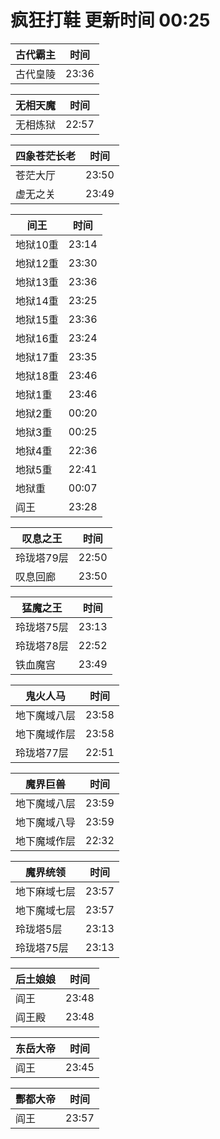 # 疯狂打鞋 更新时间 00:25

| 古代霸主   | 时间    |
|--------|-------|
| 古代皇陵 | 23:36 |

| 无相天魔   | 时间    |
|--------|-------|
| 无相炼狱 | 22:57 |

| 四象苍茫长老   | 时间    |
|--------|-------|
| 苍茫大厅 | 23:50 |
| 虚无之关 | 23:49 |

| 间王   | 时间    |
|--------|-------|
| 地狱10重 | 23:14 |
| 地狱12重 | 23:30 |
| 地狱13重 | 23:36 |
| 地狱14重 | 23:25 |
| 地狱15重 | 23:36 |
| 地狱16重 | 23:24 |
| 地狱17重 | 23:35 |
| 地狱18重 | 23:46 |
| 地狱1重 | 23:46 |
| 地狱2重 | 00:20 |
| 地狱3重 | 00:25 |
| 地狱4重 | 22:36 |
| 地狱5重 | 22:41 |
| 地狱重 | 00:07 |
| 阎王 | 23:28 |

| 叹息之王   | 时间    |
|--------|-------|
| 玲珑塔79层 | 22:50 |
| 叹息回廊 | 23:50 |

| 猛魔之王   | 时间    |
|--------|-------|
| 玲珑塔75层 | 23:13 |
| 玲珑塔78层 | 22:52 |
| 铁血魔宫 | 23:49 |

| 鬼火人马   | 时间    |
|--------|-------|
| 地下魔域八层 | 23:58 |
| 地下魔域作层 | 23:58 |
| 玲珑塔77层 | 22:51 |

| 魔界巨兽   | 时间    |
|--------|-------|
| 地下魔域八层 | 23:59 |
| 地下魔域八导 | 23:59 |
| 地下魔域作层 | 22:32 |

| 魔界统领   | 时间    |
|--------|-------|
| 地下麻域七层 | 23:57 |
| 地下魔域七层 | 23:57 |
| 玲珑塔5层 | 23:13 |
| 玲珑塔75层 | 23:13 |

| 后土娘娘   | 时间    |
|--------|-------|
| 阎王 | 23:48 |
| 阎王殿 | 23:48 |

| 东岳大帝   | 时间    |
|--------|-------|
| 阎王 | 23:45 |

| 酆都大帝   | 时间    |
|--------|-------|
| 阎王 | 23:57 |